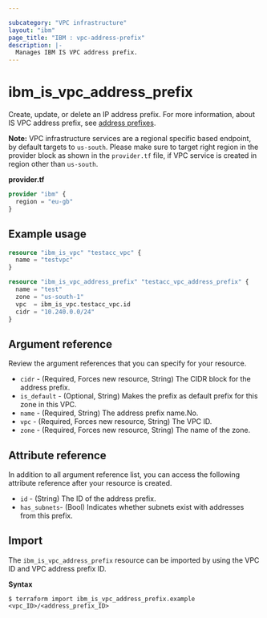 ```yaml
---

subcategory: "VPC infrastructure"
layout: "ibm"
page_title: "IBM : vpc-address-prefix"
description: |-
  Manages IBM IS VPC address prefix.
---
```


# ibm_is_vpc_address_prefix
Create, update, or delete an IP address prefix. For more information, about IS VPC address prefix, see [address prefixes](https://cloud.ibm.com/docs/vpc?topic=vpc-vpc-behind-the-curtain#address-prefixes).

**Note:** 
VPC infrastructure services are a regional specific based endpoint, by default targets to `us-south`. Please make sure to target right region in the provider block as shown in the `provider.tf` file, if VPC service is created in region other than `us-south`.

**provider.tf**

```terraform
provider "ibm" {
  region = "eu-gb"
}
```

## Example usage

```terraform
resource "ibm_is_vpc" "testacc_vpc" {
  name = "testvpc"
}

resource "ibm_is_vpc_address_prefix" "testacc_vpc_address_prefix" {
  name = "test"
  zone = "us-south-1"
  vpc  = ibm_is_vpc.testacc_vpc.id
  cidr = "10.240.0.0/24"
}

```


## Argument reference
Review the argument references that you can specify for your resource. 

- `cidr` - (Required, Forces new resource, String) The CIDR block for the address prefix.
- `is_default` - (Optional, String) Makes the prefix as default prefix for this zone in this VPC.
- `name` - (Required, String) The address prefix name.No.
- `vpc` - (Required, Forces new resource, String) The VPC ID.
- `zone` - (Required, Forces new resource, String) The name of the zone.


## Attribute reference
In addition to all argument reference list, you can access the following attribute reference after your resource is created.

- `id` - (String) The ID of the address prefix.
- `has_subnets`- (Bool) Indicates whether subnets exist with addresses from this prefix.

## Import
The `ibm_is_vpc_address_prefix` resource can be imported by using the VPC ID and VPC address prefix ID.

**Syntax**

```
$ terraform import ibm_is_vpc_address_prefix.example <vpc_ID>/<address_prefix_ID>
```
